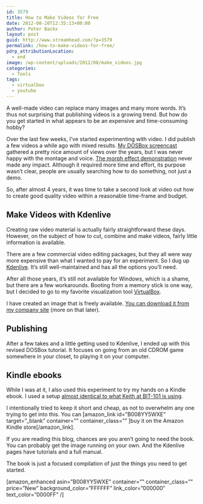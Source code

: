 ```yaml
---
id: 3579
title: How to Make Videos for Free
date: 2012-08-20T12:35:13+00:00
author: Peter Backx
layout: post
guid: http://www.streamhead.com/?p=3579
permalink: /how-to-make-videos-for-free/
pdrp_attributionLocation:
  - end
image: /wp-content/uploads/2012/08/make_videos.jpg
categories:
  - Tools
tags:
  - virtualbox
  - youtube
---
```

A well-made video can replace many images and many more words. It&#8217;s thus not surprising that publishing videos is a growing trend. But how do you get started in what appears to be an expensive and time-consuming hobby?

<!--more-->

Over the last few weeks, I&#8217;ve started experimenting with video. I did publish a few videos a while ago with mixed results. [My DOSBox screencast](http://www.streamhead.com/screencast-getting-started-with-dosbox/ "Screencast: getting started with dosbox") gathered a pretty nice amount of views over the years, but I was never happy with the montage and voice. [The morph effect demonstration](http://www.streamhead.com/visual-effects-101-morphing/ "Morphing 101") never made any impact. Although it required more time and effort, its purpose wasn&#8217;t clear, people are usually searching how to do something, not just a demo.

So, after almost 4 years, it was time to take a second look at video out how to create good quality video within a reasonable time-frame and budget.

## Make Videos with Kdenlive

Creating raw video material is actually fairly straightforward these days. However, on the subject of how to cut, combine and make videos, fairly little information is available.

There are a few commercial video editing packages, but they all were way more expensive than what I wanted to pay for an experiment. So I dug up [Kdenlive](http://www.streamhead.com/kdenlive/ "Kdenlive"). It&#8217;s still well-maintained and has all the options you&#8217;ll need.

After all those years, it&#8217;s still not available for Windows, which is a shame, but there are a few workarounds. Booting from a memory stick is one way, but I decided to go to my favorite visualization tool [VirtualBox](http://www.streamhead.com/tag/virtualbox/ "Streamhead posts about VirtualBox").

I have created an image that is freely available. [You can download it from my company site](http://www.peated.be/books/make-videos/ "Make videos for free") (more on that later).

## Publishing

After a few takes and a little getting used to Kdenlive, I ended up with this revised DOSBox tutorial. It focuses on going from an old CDROM game somewhere in your closet, to playing it on your computer.



## Kindle ebooks

While I was at it, I also used this experiment to try my hands on a Kindle ebook. I used a setup [almost identical to what Keith at BIT-101 is using](http://www.bit-101.com/blog/?p=3475).

I intentionally tried to keep it short and cheap, as not to overwhelm any one trying to get into this. You can [amazon\_link id=&#8221;B008YY5WXE&#8221; target=&#8221;\_blank&#8221; container=&#8221;&#8221; container\_class=&#8221;&#8221; ]buy it on the Amazon Kindle store[/amazon\_link].

If you are reading this blog, chances are you aren&#8217;t going to need the book. You can probably get the image running on your own. And the Kdenlive pages have tutorials and a full manual.

The book is just a focused compilation of just the things you need to get started.

[amazon\_enhanced asin=&#8221;B008YY5WXE&#8221; container=&#8221;&#8221; container\_class=&#8221;&#8221; price=&#8221;New&#8221; background\_color=&#8221;FFFFFF&#8221; link\_color=&#8221;000000&#8243; text_color=&#8221;0000FF&#8221; /]

<!-- AddThis Advanced Settings generic via filter on the_content -->

<!-- AddThis Share Buttons generic via filter on the_content -->